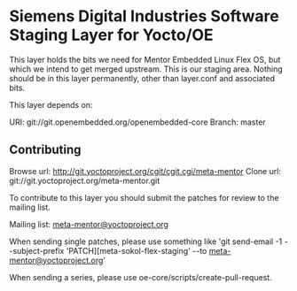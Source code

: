 Siemens Digital Industries Software Staging Layer for Yocto/OE
==========================================

This layer holds the bits we need for Mentor Embedded Linux Flex OS, but which we
intend to get merged upstream. This is our staging area. Nothing should be in
this layer permanently, other than layer.conf and associated bits.

This layer depends on:

URI: git://git.openembedded.org/openembedded-core
Branch: master


Contributing
------------

Browse url: http://git.yoctoproject.org/cgit/cgit.cgi/meta-mentor
Clone url: git://git.yoctoproject.org/meta-mentor.git

To contribute to this layer you should submit the patches for review to the
mailing list.

Mailing list: meta-mentor@yoctoproject.org

When sending single patches, please use something like
'git send-email -1 --subject-prefix 'PATCH][meta-sokol-flex-staging' --to meta-mentor@yoctoproject.org'

When sending a series, please use oe-core/scripts/create-pull-request.
